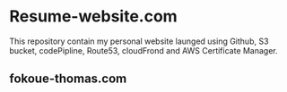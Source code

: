 # Resume-website.com
This repository contain my personal website launged using Github, S3 bucket, codePipline, Route53,  cloudFrond and AWS Certificate Manager.   

## fokoue-thomas.com 

